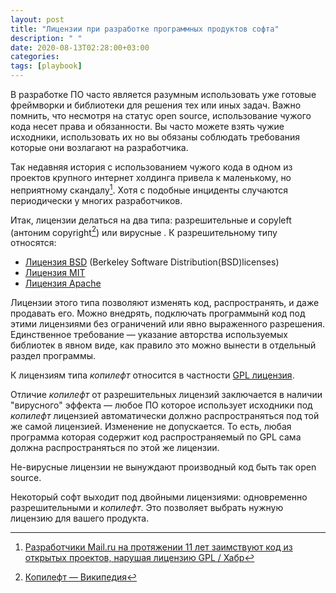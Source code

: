 ```yaml
---
layout: post
title: "Лицензии при разработке программных продуктов софта"
description: " "
date: 2020-08-13T02:28:00+03:00 
categories:
tags: [playbook]
---
```

В разработке ПО часто является разумным использовать уже готовые фреймворки и библиотеки для решения тех или иных задач. Важно помнить, что несмотря на статус open source, использование чужого кода несет права и обязанности.  Вы часто можете взять чужие исходники, использовать их но вы обязаны соблюдать требования которые они возлагают на разработчика.
<!--more-->
Так недавняя история с использованием чужого кода в одном из проектов крупного интернет холдинга привела к маленькому, но неприятному скандалу[^1]. Хотя с подобные инциденты случаются периодически у многих разработчиков.

Итак, лицензии делаться на два типа: разрешительные и copyleft (антоним copyright[^2]) или вирусные .
К разрешительному типу относятся:
- [Лицензия BSD](https://ru.wikipedia.org/wiki/Лицензия_BSD) (Berkeley Software Distribution(BSD)licenses) 
- [Лицензия MIT](https://ru.wikipedia.org/wiki/%D0%9B%D0%B8%D1%86%D0%B5%D0%BD%D0%B7%D0%B8%D1%8F_MIT)
- [Лицензия Apache](https://ru.wikipedia.org/wiki/Лицензия_Apache)

Лицензии этого типа позволяют изменять код, распространять, и даже продавать его. Можно внедрять, подключать программынй код под этими лицензиями без ограничений или явно выраженного разрешения. Единственное требование — указание авторства используемых библиотек в явном виде, как правило это можно вынести в отдельный раздел программы.

К лицензиям типа _копилефт_ относится в частности [GPL лицензия](https://ru.wikipedia.org/wiki/GNU_General_Public_License). 

Отличие _копилефт_ от разрешительных лицензий заключается в наличии "вирусного" эффекта — любое ПО которое использует исходники под _копилефт_ лицензией автоматически должно распространяться под той же самой лицензией. Изменение не допускается. То есть, любая программа которая содержит код распространяемый по GPL сама должна распространяться по этой же лицензии. 

Не-вирусные лицензии не вынуждают производный код быть так open source. 

Некоторый софт выходит под двойными лицензиями: одновременно разрешительными и _копилефт_. Это позволяет выбрать нужную лицензию для вашего продукта.

[^1]: [Разработчики Mail.ru на протяжении 11 лет заимствуют код из открытых проектов, нарушая лицензию GPL / Хабр](https://habr.com/ru/news/t/514168/)
[^2]: [Копилефт — Википедия](https://ru.wikipedia.org/wiki/%D0%9A%D0%BE%D0%BF%D0%B8%D0%BB%D0%B5%D1%84%D1%82)


